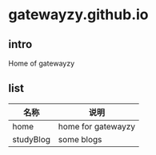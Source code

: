 # gatewayzy.github.io

## intro
  Home of gatewayzy

## list
|名称 |说明 |
|---|---|
|home |home for gatewayzy |
|studyBlog |some blogs |
